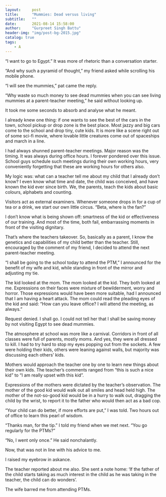 ```yaml
---
layout:     post
title:      "Mummies: Dead versus living"
subtitle:   ""
date:       2021-08-14 15:58:00
author:     "Gurpreet Singh Battu"
header-img: "img/post-bg-2015.jpg"
catalog: true
tags:
    - A
---
```


“I want to go to Egypt.” It was more of rhetoric than a conversation starter.

“And why such a pyramid of thought,” my friend asked while scrolling his mobile phone.

“I will see the mummies,” pat came the reply.

“Why waste so much money to see dead mummies when you can see living mummies at a parent-teacher meeting,” he said without looking up.

It took me some seconds to absorb and analyse what he meant.

I already knew one thing: if one wants to see the best of the cars in the town, school pickup or drop zone is the best place. Most jazzy and big cars come to the school and drop tiny, cute kids. It is more like a scene right out of some sci-fi movie, where lovable little creatures come out of spaceships and march in a line.

I had always shunned parent-teacher meetings. Major reason was the timing. It was always during office hours. I forever pondered over this issue. School guys schedule such meetings during their own working hours, very conveniently forgetting that these are working hours for others also.

My logic was: what can a teacher tell me about my child that I already don’t know? I even know what time and date, the child was conceived, and have known the kid ever since birth. We, the parents, teach the kids about basic colours, alphabets and counting.

Visitors act as external examiners. Whenever someone drops in for a cup of tea or a drink, we start our own little circus. “Beta, where is the fan?”

I don’t know what is being shown off: smartness of the kid or effectiveness of our training. And most of the time, both fail, embarrassing moments in front of the visiting dignitary.

That’s where the teachers takeover. So, basically as a parent, I know the genetics and capabilities of my child better than the teacher. Still, encouraged by the comment of my friend, I decided to attend the next parent-teacher meeting.

“I shall be going to the school today to attend the PTM,” I announced for the benefit of my wife and kid, while standing in front of the mirror and adjusting my tie.

The kid looked at the mom. The mom looked at the kid. They both looked at me. Expressions on their faces were mixture of bewilderment, worry and horror. Those expressions would have been more suitable, had I announced that I am having a heart attack. The mom could read the pleading eyes of the kid and said: “How can you leave office? I will attend the meeting, as always.”

Request denied. I shall go. I could not tell her that I shall be saving money by not visiting Egypt to see dead mummies.

The atmosphere at school was more like a carnival. Corridors in front of all classes were full of parents, mostly moms. And yes, they were all dressed to kill. I had to try hard to stop my eyes popping out from the sockets. A few were holding their kids, others were leaning against walls, but majority was discussing each others’ kids.

Mothers would approach the teacher one by one to learn new things about their own kids. The teacher’s comments ranged from “this is such a nice kid” to “I am really upset with this kid”.

Expressions of the mothers were dictated by the teacher’s observation. The mother of the good kid would walk out all smiles and head held high. The mother of the not-so-good kid would be in a hurry to walk out, dragging the child by the wrist, to report it to the father who would then act as a bad cop.

“Your child can do better, if more efforts are put,” I was told. Two hours out of office to learn this pearl of wisdom.

“Thanks man, for the tip.” I told my friend when we met next. “You go regularly for the PTMs?”

“No, I went only once.” He said nonchalantly.

Now, that was not in line with his advice to me.

I raised my eyebrow in askance.

The teacher reported about me also. She sent a note home: ‘If the father of the child starts taking as much interest in the child as he was taking in the teacher, the child can do wonders’.

The wife barred me from attending PTMs.


